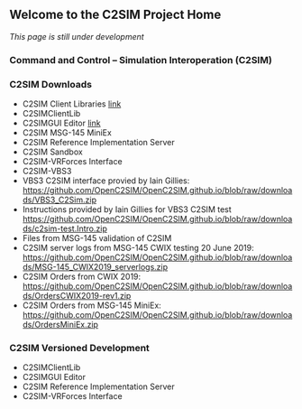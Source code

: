 ## Welcome to the C2SIM Project Home

_This page is still under development_

### Command and Control – Simulation Interoperation (C2SIM)

### C2SIM Downloads
- C2SIM Client Libraries [link](https://github.com/OpenC2SIM/c2sim/example)
- C2SIMClientLib
- C2SIMGUI Editor [link](https://github.com/OpenC2SIM/OpenC2SIM.github.io/raw/master/downloads/C2SIMGUIv2.8.8.zip)
- C2SIM MSG-145 MiniEx
- C2SIM Reference Implementation Server
- C2SIM Sandbox
- C2SIM-VRForces Interface
- C2SIM-VBS3
- VBS3 C2SIM interface provied by Iain Gillies:
   https://github.com/OpenC2SIM/OpenC2SIM.github.io/blob/raw/downloads/VBS3_C2Sim.zip
- Instructions provided by Iain Gillies for VBS3 C2SIM test
   https://github.com/OpenC2SIM/OpenC2SIM.github.io/blob/raw/downloads/c2sim-test.Intro.zip
- Files from MSG-145 validation of C2SIM
- C2SIM server logs from MSG-145 CWIX testing 20 June 2019:
   https://github.com/OpenC2SIM/OpenC2SIM.github.io/blob/raw/downloads/MSG-145_CWIX2019_serverlogs.zip
- C2SIM Orders from CWIX 2019:
   https://github.com/OpenC2SIM/OpenC2SIM.github.io/blob/raw/downloads/OrdersCWIX2019-rev1.zip
- C2SIM Orders from MSG-145 MiniEx:
   https://github.com/OpenC2SIM/OpenC2SIM.github.io/blob/raw/downloads/OrdersMiniEx.zip

### C2SIM Versioned Development
- C2SIMClientLib
- C2SIMGUI Editor
- C2SIM Reference Implementation Server
- C2SIM-VRForces Interface
